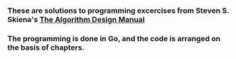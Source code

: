 ### These are solutions to programming excercises from Steven S. Skiena's [The Algorithm Design Manual](https://www.amazon.com/Algorithm-Design-Manual-Steven-Skiena/dp/1849967202)

### The programming is done in Go, and the code is arranged on the basis of chapters.